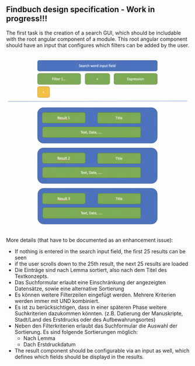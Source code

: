 ## Findbuch design specification - Work in progress!!!

The first task is the creation of a search GUI, which should be includable with the root angular component of a module. This root angular component should have an input that configures which filters can be added by the user.

![./suchformular.png](./suchformular.png)

More details (that have to be documented as an enhancement issue):

- If nothing is entered in the search input field, the first 25 results can be seen
- if the user scrolls down to the 25th result, the next 25 results are loaded
- Die Einträge sind nach Lemma sortiert, also nach dem Titel des Textkonzepts.
- Das Suchformular erlaubt eine Einschränkung der angezeigten Datensätze, sowie eine alternative Sortierung
- Es können weitere Filterzeilen eingefügt werden. Mehrere Kriterien werden immer mit UND kombiniert.
- Es ist zu berücksichtigen, dass in einer späteren Phase weitere Suchkriterien dazukommen könnten. (z.B. Datierung der Manuskripte, Stadt/Land des Erstdrucks oder des Aufbewahrungsortes)
- Neben den Filterkriterien erlaubt das Suchformular die Auswahl der Sortierung. Es sind folgende Sortierungen möglich:
	- Nach Lemma
	- Dach Erstdruckdatum
- The result component should be configurable via an input as well, which defines which fields should be displayd in the results.
